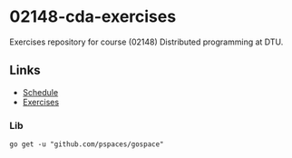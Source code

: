 # 02148-cda-exercises
Exercises repository for course (02148) Distributed programming at DTU.

## Links
- [Schedule](https://gitlab.gbar.dtu.dk/02148/home/blob/master/schedule.md)
- [Exercises](https://gitlab.gbar.dtu.dk/02148/home/blob/master/exercises.md)

### Lib
```
go get -u "github.com/pspaces/gospace"
```
